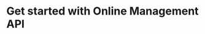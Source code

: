 # Get started with Online Management API

<!-- https://docs.microsoft.com/en-us/dynamics365/customer-engagement/developer/online-management-api/get-started-online-management-api -->